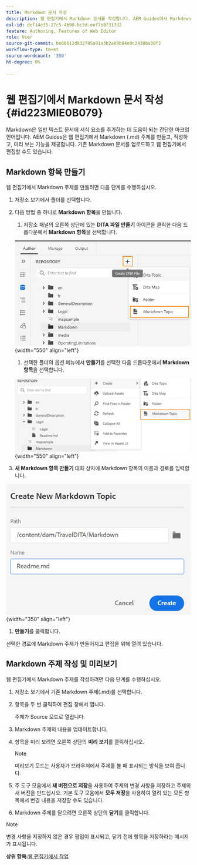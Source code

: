 ```yaml
---
title: Markdown 문서 작성
description: 웹 편집기에서 Markdown 문서를 작성합니다. AEM Guides에서 Markdown 주제를 만들고, 작성하고, 미리 보는 방법에 대해 알아봅니다.
exl-id: def14e35-27c5-4b90-bc3d-eef7e8f317d2
feature: Authoring, Features of Web Editor
role: User
source-git-commit: be06612d832785a91a3b2a89b84e0c2438ba30f2
workflow-type: tm+mt
source-wordcount: '350'
ht-degree: 0%

---
```


# 웹 편집기에서 Markdown 문서 작성 {#id223MIE0B079}

Markdown은 일반 텍스트 문서에 서식 요소를 추가하는 데 도움이 되는 간단한 마크업 언어입니다. AEM Guides은 웹 편집기에서 Markdown \(.md\) 주제를 만들고, 작성하고, 미리 보는 기능을 제공합니다. 기존 Markdown 문서를 업로드하고 웹 편집기에서 편집할 수도 있습니다.

## Markdown 항목 만들기

웹 편집기에서 Markdown 주제를 만들려면 다음 단계를 수행하십시오.

1. 저장소 보기에서 폴더를 선택합니다.
1. 다음 방법 중 하나로 **Markdown 항목**&#x200B;을 만듭니다.
   1. 저장소 패널의 오른쪽 상단에 있는 **DITA 파일 만들기** 아이콘을 클릭한 다음 드롭다운에서 **Markdown 항목**&#x200B;을 선택합니다.

   ![](images/create-markdown-dita-topic.png){width="550" align="left"}

   1. 선택한 폴더의 옵션 메뉴에서 **만들기**&#x200B;를 선택한 다음 드롭다운에서 **Markdown 항목**&#x200B;을 선택합니다.

   ![](images/create-markdown-options-menu.png){width="550" align="left"}

1. **새 Markdown 항목 만들기** 대화 상자에 Markdown 항목의 이름과 경로를 입력합니다.

![](images/create-markdown-dialog.png){width="350" align="left"}

1. **만들기**&#x200B;를 클릭합니다.

선택한 경로에 Markdown 주제가 만들어지고 편집을 위해 열려 있습니다.

## Markdown 주제 작성 및 미리보기

웹 편집기에서 Markdown 주제를 작성하려면 다음 단계를 수행하십시오.

1. 저장소 보기에서 기존 Markdown 주제\(.md\)를 선택합니다.
1. 항목을 두 번 클릭하여 편집 창에서 엽니다.

   주제가 Source 모드로 열립니다.

1. Markdown 주제의 내용을 업데이트합니다.
1. 항목을 미리 보려면 오른쪽 상단의 **미리 보기**&#x200B;를 클릭하십시오.

   >[!NOTE]
   >
   > 미리보기 모드는 사용자가 브라우저에서 주제를 볼 때 표시되는 방식을 보여 줍니다.

1. 주 도구 모음에서 **새 버전으로 저장**&#x200B;을 사용하여 주제의 변경 사항을 저장하고 주제의 새 버전을 만드십시오. 기본 도구 모음에서 **모두 저장**&#x200B;을 사용하여 열려 있는 모든 항목에서 변경 내용을 저장할 수도 있습니다.

1. Markdown 주제를 닫으려면 오른쪽 상단의 **닫기**&#x200B;를 클릭합니다.

>[!NOTE]
>
> 변경 사항을 저장하지 않은 경우 팝업이 표시되고, 닫기 전에 항목을 저장하라는 메시지가 표시됩니다.

**상위 항목:**[&#x200B;웹 편집기에서 작업](web-editor.md)
